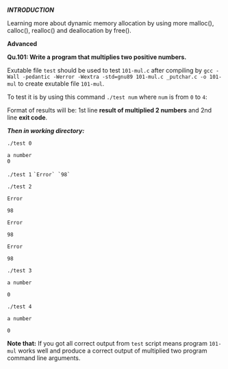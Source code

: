 ***INTRODUCTION***

Learning more about dynamic memory allocation by using more malloc(), calloc(), realloc() and deallocation by free().

**Advanced**

**Qu.101: Write a program that multiplies two positive numbers.**

Exutable file `test` should be used to test `101-mul.c` after compiling by `gcc -Wall -pedantic -Werror -Wextra -std=gnu89 101-mul.c _putchar.c -o 101-mul` to create exutable file `101-mul`.

To test it is by using this command `./test num` where `num` is from `0` to `4`:

Format of results will be: 1st line **result of multiplied 2 numbers** and 2nd line **exit code**.

***Then in working directory:***

`./test 0`
```
a number
0
```

`./test 1`
``
`Error`
`98`
``

`./test 2`

`Error`

`98`

`Error`

`98`

`Error`

`98`


`./test 3`

`a number`

`0`


`./test 4`

`a number`

`0`


**Note that:** If you got all correct output from `test` script means program `101-mul` works well and produce a correct output of multiplied two program command line arguments.
